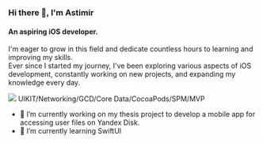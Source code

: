 ### Hi there 👋, I'm **Astimir**
#### An aspiring **iOS developer**.  
I'm eager to grow in this field and dedicate countless hours to learning and improving my skills.  
Ever since I started my journey, I've been exploring various aspects of iOS development, constantly working on new projects, and expanding my knowledge every day.  


<img src="https://cdn.jsdelivr.net/gh/devicons/devicon@latest/icons/swift/swift-original-wordmark.svg" />
UIKIT/Networking/GCD/Core Data/CocoaPods/SPM/MVP

- 🔭 I’m currently working on my thesis project to develop a mobile app for accessing user files on Yandex Disk.
- 🌱 I’m currently learning SwiftUI 




